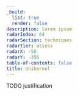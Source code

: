 ```yaml
---
_build:
  list: true
  render: false
description: lorem ipsum
radarIndex: 64
radarSection: techniques
radarTier: assess
radarX: -56
radarY: -356
table-of-contents: false
title: Unikernel
---
```


TODO justification
